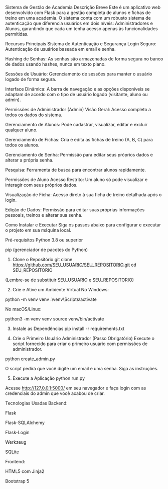 Sistema de Gestão de Academia
Descrição Breve
Este é um aplicativo web desenvolvido com Flask para a gestão completa de alunos e fichas de treino em uma academia. O sistema conta com um robusto sistema de autenticação que diferencia usuários em dois níveis: Administradores e Alunos, garantindo que cada um tenha acesso apenas às funcionalidades permitidas.

Recursos Principais
Sistema de Autenticação e Segurança
Login Seguro: Autenticação de usuários baseada em email e senha.

Hashing de Senhas: As senhas são armazenadas de forma segura no banco de dados usando hashes, nunca em texto plano.

Sessões de Usuário: Gerenciamento de sessões para manter o usuário logado de forma segura.

Interface Dinâmica: A barra de navegação e as opções disponíveis se adaptam de acordo com o tipo de usuário logado (visitante, aluno ou admin).

Permissões de Administrador (Admin)
Visão Geral: Acesso completo a todos os dados do sistema.

Gerenciamento de Alunos: Pode cadastrar, visualizar, editar e excluir qualquer aluno.

Gerenciamento de Fichas: Cria e edita as fichas de treino (A, B, C) para todos os alunos.

Gerenciamento de Senha: Permissão para editar seus próprios dados e alterar a própria senha.

Pesquisa: Ferramenta de busca para encontrar alunos rapidamente.

Permissões de Aluno
Acesso Restrito: Um aluno só pode visualizar e interagir com seus próprios dados.

Visualização de Ficha: Acesso direto à sua ficha de treino detalhada após o login.

Edição de Dados: Permissão para editar suas próprias informações pessoais, treinos e alterar sua senha.

Como Instalar e Executar
Siga os passos abaixo para configurar e executar o projeto em sua máquina local.

Pré-requisitos
Python 3.8 ou superior

pip (gerenciador de pacotes do Python)

1. Clone o Repositório
git clone https://github.com/SEU_USUARIO/SEU_REPOSITORIO.git
cd SEU_REPOSITORIO

(Lembre-se de substituir SEU_USUARIO e SEU_REPOSITORIO)

2. Crie e Ative um Ambiente Virtual
No Windows:

python -m venv venv
.\venv\Scripts\activate

No macOS/Linux:

python3 -m venv venv
source venv/bin/activate

3. Instale as Dependências
pip install -r requirements.txt

4. Crie o Primeiro Usuário Administrador (Passo Obrigatório)
Execute o script fornecido para criar o primeiro usuário com permissões de administrador.

python create_admin.py

O script pedirá que você digite um email e uma senha. Siga as instruções.

5. Execute a Aplicação
python run.py

Acesse http://127.0.0.1:5000/ em seu navegador e faça login com as credenciais do admin que você acabou de criar.

Tecnologias Usadas
Backend:

Flask

Flask-SQLAlchemy

Flask-Login

Werkzeug

SQLite

Frontend:

HTML5 com Jinja2

Bootstrap 5